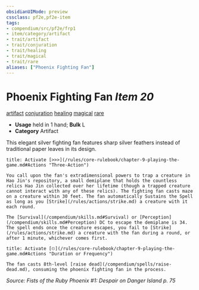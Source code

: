 ```yaml
---
obsidianUIMode: preview
cssclass: pf2e,pf2e-item
tags:
- compendium/src/pf2e/frp1
- item/category/artifact
- trait/artifact
- trait/conjuration
- trait/healing
- trait/magical
- trait/rare
aliases: ["Phoenix Fighting Fan"]
---
```

# Phoenix Fighting Fan *Item 20*  
[artifact](/rules/traits/artifact-gmg.md)  [conjuration](/rules/traits/conjuration.md)  [healing](/rules/traits/healing.md)  [magical](/rules/traits/magical.md)  [rare](/rules/traits/rare.md)  

- **Usage** held in 1 hand; **Bulk** L
- **Category** Artifact

This elegant silver fighting fan features sharp silver feathers instead of traditional paper leaves in its design.

```ad-embed-ability
title: Activate [>>>](/rules/core-rulebook/chapter-9-playing-the-game.md#Actions "Three-Action")

You call upon the fan's extradimensional powers to trap a creature in Hao Jin's repository, a small demiplane that holds the countless relics Hao Jin collected over her lifetime (though a trapped creature cannot interact with any of these relics). The fighting fan casts maze on a creature within 30 feet. The fan automatically Sustains the Spell as long as you [Strike](/rules/actions/strike.md) a creature with it each round.

The [Survival](/compendium/skills.md#Survival) or [Perception](/compendium/skills.md#Perception) DC to escape the demiplane is 34. The spell ends once the creature escapes, you fail to [Strike](/rules/actions/strike.md) a creature with the fan during a round, or after 1 minute, whichever comes first.
```

```ad-embed-ability
title: Activate [⏲](/rules/core-rulebook/chapter-9-playing-the-game.md#Actions "Duration or Frequency")

The fan casts 8th-level [raise dead](/compendium/spells/raise-dead.md), consuming the phoenix fighting fan in the process.
```

*Source: Fists of the Ruby Phoenix #1: Despair on Danger Island p. 75*